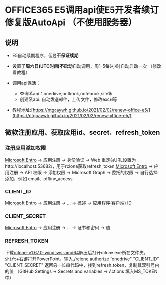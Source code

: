 # OFFICE365 E5调用api使E5开发者续订 修复版AutoApi （不使用服务器）

## 说明 ##
* E5自动续期程序，但是**不保证续期**
* 设置了**周六日(UTC时间)不启动**自动调用，周1-5每6小时自动启动一次 （修改看教程）
* 调用api保活：
     * 查询系api：onedrive,outkook,notebook,site等
     * 创建系api: 自动发送邮件，上传文件，修改excel等
 
 * 教程地址:[https://ntgoaywh.github.io/2021/02/02/renew-office-e5/](https://ntgoaywh.github.io/2021/02/02/renew-office-e5/)

## 微软注册应用、获取应用id、secret、refresh_token ##
### 注册应用添加权限
[Microsoft Entro](https://entra.microsoft.com) -> 应用注册 -> 身份验证 -> Web 重定向URL设置为 http://localhost:53682/，用于rclone获取refresh_token
[Microsoft Entro](https://entra.microsoft.com) -> 应用注册 -> API 权限 -> 添加权限 -> Microsoft Graph -> 委托的权限 -> 自行选择添加，例如 email、offline_access
### CLIENT_ID
[Microsoft Entro](https://entra.microsoft.com) -> 应用注册 -> ... -> 概述 -> 应用程序(客户端) ID
### CLIENT_SECRET
[Microsoft Entro](https://entra.microsoft.com) -> 应用注册 -> ... -> 证书和密码 -> 值
### REFRESH_TOKEN 
下载[rclone-v1.67.0-windows-amd64](https://wwm.lanzouj.com/iafcL265puod)解压后打开rclone.exe所在文件夹，`Shift`+右键打开PowerPoint，输入./rclone authorize "onedrive" "CLIENT_ID" "CLIENT_SECRET"
返回的一长串代码中，找到refresh_token，复制其双引号内的值
（GitHub Settings -> Secrets and variables -> Actions 填入MS_TOKEN中）
